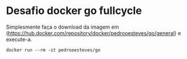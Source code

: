 # Desafio docker go fullcycle

Simplesmente faça o download da imagem em (https://hub.docker.com/repository/docker/pedrooesteves/go/general) e execute-a.
``````
docker run --rm -it pedrooesteves/go
``````